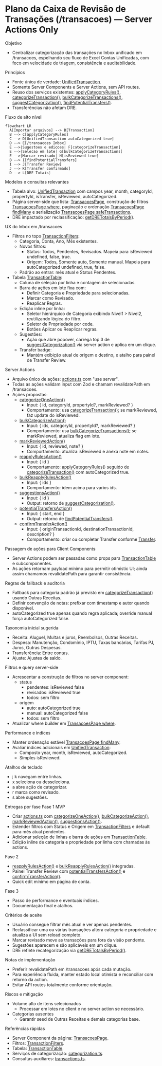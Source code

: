 # Plano da Caixa de Revisão de Transações (/transacoes) — Server Actions Only

Objetivo

- Centralizar categorização das transações no Inbox unificado em /transacoes, espelhando seu fluxo de Excel Contas Unificadas, com foco em velocidade de triagem, consistência e auditabilidade.

Princípios

- Fonte única de verdade: [UnifiedTransaction](prisma/schema.prisma:129).
- Somente Server Components e Server Actions, sem API routes.
- Reuso dos serviços existentes: [applyCategoryRules()](lib/database/categorization.ts:23), [categorizeTransaction()](lib/database/categorization.ts:93), [bulkCategorizeTransactions()](lib/database/categorization.ts:180), [suggestCategorization()](lib/database/categorization.ts:217), [findPotentialTransfers()](lib/database/transactions.ts:221).
- Transferências não afetam DRE.

Fluxo de alto nível

```mermaid
flowchart LR
  A[Importar arquivos] --> B[Transaction]
  B --> C[applyCategoryRules]
  C --> D[UnifiedTransaction autoCategorized true]
  D --> E[/transacoes Inbox]
  E -->|Sugestoes e edicoes| F[categorizeTransaction]
  E -->|Selecao em lote| G[bulkCategorizeTransactions]
  E -->|Marcar revisado| H[isReviewed true]
  B --> I[findPotentialTransfers]
  I --> J[Transfer Review]
  J --> K[Transfer confirmado]
  D --> L[DRE Totais]
```

Modelos e consultas relevantes

- Tabela alvo: [UnifiedTransaction](prisma/schema.prisma:129) com campos year, month, categoryId, propertyId, isTransfer, isReviewed, autoCategorized.
- Página server-side que lista: [TransacoesPage](app/transacoes/page.tsx:18), construção de filtros [TransacoesPage where](app/transacoes/page.tsx:42), paginação e ordenação [TransacoesPage findMany](app/transacoes/page.tsx:61) e serialização [TransacoesPage safeTransactions](app/transacoes/page.tsx:96).
- DRE impactado por reclassificação: [getDRETotalsByPeriod()](lib/database/transactions.ts:83).

UX do Inbox em /transacoes

- Filtros no topo [TransactionFilters](app/transacoes/components/TransactionFilters.tsx:31):
  - Categoria, Conta, Ano, Mês existentes.
  - Novos filtros:
    - Status: Todos, Pendentes, Revisados. Mapeia para isReviewed undefined, false, true.
    - Origem: Todos, Somente auto, Somente manual. Mapeia para autoCategorized undefined, true, false.
  - Padrão ao entrar: mês atual e Status Pendentes.
- Tabela [TransactionTable](app/transacoes/components/TransactionTable.tsx:51):
  - Coluna de seleção por linha e contagem de selecionadas.
  - Barra de ações em lote fixa com:
    - Definir Categoria e Propriedade para selecionadas.
    - Marcar como Revisado.
    - Reaplicar Regras.
  - Edição inline por linha:
    - Seletor hierárquico de Categoria exibindo Nivel1 > Nivel2, reutilizando lógica do filtro.
    - Seletor de Propriedade por code.
    - Botões Aplicar ou Reaplicar regras.
  - Sugestões:
    - Ação que abre popover, carrega top 3 de [suggestCategorization()](lib/database/categorization.ts:217) via server action e aplica em um clique.
  - Transfer badge:
    - Mantém exibição atual de origem e destino, e atalho para painel de Transfer Review.

Server Actions

- Arquivo único de ações: [actions.ts](app/transacoes/actions.ts:1) com "use server".
- Todas as ações validam input com Zod e chamam revalidatePath em /transacoes.
- Ações propostas:
  - [categorizeOneAction()](app/transacoes/actions.ts:1)
    - Input: { id, categoryId, propertyId?, markReviewed? }
    - Comportamento: usa [categorizeTransaction()](lib/database/categorization.ts:93); se markReviewed, faz update do isReviewed.
  - [bulkCategorizeAction()](app/transacoes/actions.ts:1)
    - Input: { ids, categoryId, propertyId?, markReviewed? }
    - Comportamento: usa [bulkCategorizeTransactions()](lib/database/categorization.ts:180); se markReviewed, atualiza flag em lote.
  - [markReviewedAction()](app/transacoes/actions.ts:1)
    - Input: { id, reviewed, note? }
    - Comportamento: atualiza isReviewed e anexa note em notes.
  - [reapplyRulesAction()](app/transacoes/actions.ts:1)
    - Input: { id }
    - Comportamento: [applyCategoryRules()](lib/database/categorization.ts:23) seguido de [categorizeTransaction()](lib/database/categorization.ts:93) com autoCategorized true.
  - [bulkReapplyRulesAction()](app/transacoes/actions.ts:1)
    - Input: { ids }
    - Comportamento: idem acima para varios ids.
  - [suggestionsAction()](app/transacoes/actions.ts:1)
    - Input: { id }
    - Output: retorno de [suggestCategorization()](lib/database/categorization.ts:217).
  - [potentialTransfersAction()](app/transacoes/actions.ts:1)
    - Input: { start, end }
    - Output: retorno de [findPotentialTransfers()](lib/database/transactions.ts:221).
  - [confirmTransferAction()](app/transacoes/actions.ts:1)
    - Input: { originTransactionId, destinationTransactionId, description? }
    - Comportamento: criar ou completar Transfer conforme [Transfer](prisma/schema.prisma:162).

Passagem de ações para Client Components

- Server Actions podem ser passadas como props para [TransactionTable](app/transacoes/components/TransactionTable.tsx:51) e subcomponentes.
- As ações retornam payload mínimo para permitir otimistic UI; ainda assim chamamos revalidatePath para garantir consistência.

Regras de fallback e auditoria

- Fallback para categoria padrão já previsto em [categorizeTransaction()](lib/database/categorization.ts:133) usando Outras Receitas.
- Definir convenção de notas: prefixar com timestamp e autor quando disponível.
- autoCategorized true apenas quando regra aplicada; override manual força autoCategorized false.

Taxonomia inicial sugerida

- Receita: Aluguel, Multas e juros, Reembolsos, Outras Receitas.
- Despesa: Manutenção, Condomínio, IPTU, Taxas bancárias, Tarifas PJ, Juros, Outras Despesas.
- Transferência: Entre contas.
- Ajuste: Ajustes de saldo.

Filtros e query server-side

- Acrescentar a construção de filtros no server component:
  - status
    - pendentes: isReviewed false
    - revisados: isReviewed true
    - todos: sem filtro
  - origem
    - auto: autoCategorized true
    - manual: autoCategorized false
    - todos: sem filtro
- Atualizar where builder em [TransacoesPage where](app/transacoes/page.tsx:42).

Performance e indices

- Manter ordenação estável [TransacoesPage findMany](app/transacoes/page.tsx:84).
- Avaliar índices adicionais em [UnifiedTransaction](prisma/schema.prisma:155):
  - Composto year, month, isReviewed, autoCategorized.
  - Simples isReviewed.

Atalhos de teclado

- j k navegam entre linhas.
- x seleciona ou desseleciona.
- a abre ação de categorizar.
- r marca como revisado.
- s abre sugestões.

Entregas por fase
Fase 1 MVP

- Criar [actions.ts](app/transacoes/actions.ts:1) com [categorizeOneAction()](app/transacoes/actions.ts:1), [bulkCategorizeAction()](app/transacoes/actions.ts:1), [markReviewedAction()](app/transacoes/actions.ts:1), [suggestionsAction()](app/transacoes/actions.ts:1).
- Estender filtros com Status e Origem em [TransactionFilters](app/transacoes/components/TransactionFilters.tsx:31) e default para mês atual pendentes.
- Adicionar seleção de linhas e barra de ações em [TransactionTable](app/transacoes/components/TransactionTable.tsx:51).
- Edição inline de categoria e propriedade por linha com chamadas às actions.

Fase 2

- [reapplyRulesAction()](app/transacoes/actions.ts:1) e [bulkReapplyRulesAction()](app/transacoes/actions.ts:1) integradas.
- Painel Transfer Review com [potentialTransfersAction()](app/transacoes/actions.ts:1) e [confirmTransferAction()](app/transacoes/actions.ts:1).
- Quick edit mínimo em página de conta.

Fase 3

- Passo de performance e eventuais índices.
- Documentação final e atalhos.

Critérios de aceite

- Usuário consegue filtrar mês atual e ver apenas pendentes.
- Reclassificar uma ou várias transações altera categoria e propriedade e atualiza a UI sem reload completo.
- Marcar revisado move as transações para fora da visão pendente.
- Sugestões aparecem e são aplicáveis em um clique.
- DRE reflete recategorização via [getDRETotalsByPeriod()](lib/database/transactions.ts:83).

Notas de implementação

- Preferir revalidatePath em /transacoes após cada mutação.
- Para experiência fluida, manter estado local otimista e reconciliar com retorno da action.
- Evitar API routes totalmente conforme orientação.

Riscos e mitigação

- Volume alto de itens selecionados
  - Processar em lotes no client e no server action se necessário.
- Categorias ausentes
  - Garantir seed de Outras Receitas e demais categorias base.

Referências rápidas

- Server Component da página: [TransacoesPage](app/transacoes/page.tsx:18).
- Filtros: [TransactionFilters](app/transacoes/components/TransactionFilters.tsx:31).
- Tabela: [TransactionTable](app/transacoes/components/TransactionTable.tsx:51).
- Serviços de categorização: [categorization.ts](lib/database/categorization.ts:1).
- Consultas auxiliares: [transactions.ts](lib/database/transactions.ts:1).
